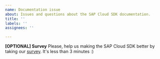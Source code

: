 ```yaml
---
name: Documentation issue
about: Issues and questions about the SAP Cloud SDK documentation.
title: ''
labels: ''
assignees: ''

---
```


<!-- Please note that this repository is for documentation and Java SDK related issues. If you have a question about the SAP Cloud SDK for JavaScript / TypeScript open an issue here: https://github.com/SAP/cloud-sdk-js/issues/new/choose. -->

**[OPTIONAL] Survey**
Please, help us making the SAP Cloud SDK better by taking our [survey](https://sapinsights.eu.qualtrics.com/jfe/form/SV_0P69X6kJ0Pdxqbc). It's less than 3 minutes :)
